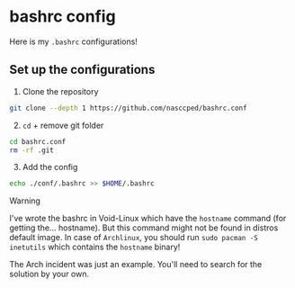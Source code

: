 bashrc config
=============

Here is my `.bashrc` configurations!

## Set up the configurations

1. Clone the repository
```sh
git clone --depth 1 https://github.com/nasccped/bashrc.conf
```
2. `cd` + remove git folder
```sh
cd bashrc.conf
rm -rf .git
```
3. Add the config
```sh
echo ./conf/.bashrc >> $HOME/.bashrc
```

> [!WARNING]
>
> I've wrote the bashrc in Void-Linux which have the `hostname`
> command (for getting the... hostname). But this command might not
> be found in distros default image. In case of `Archlinux`, you
> should run `sudo pacman -S inetutils` which contains the `hostname`
> binary!
>
> The Arch incident was just an example. You'll need to search for
> the solution by your own.
